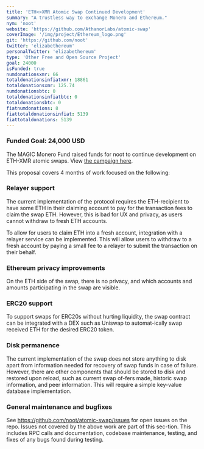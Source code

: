```yaml
---
title: 'ETH<>XMR Atomic Swap Continued Development'
summary: "A trustless way to exchange Monero and Ethereum."
nym: 'noot'
website: 'https://github.com/AthanorLabs/atomic-swap'
coverImage: '/img/project/Ethereum_logo.png'
git: 'https://github.com/noot'
twitter: 'elizabethereum'
personalTwitter: 'elizabethereum'
type: 'Other Free and Open Source Project'
goal: 24000
isFunded: true
numdonationsxmr: 66
totaldonationsinfiatxmr: 18861
totaldonationsxmr: 125.74
numdonationsbtc: 0
totaldonationsinfiatbtc: 0
totaldonationsbtc: 0
fiatnumdonations: 8
fiattotaldonationsinfiat: 5139
fiattotaldonations: 5139
---
```


### Funded Goal: 24,000 USD

The MAGIC Monero Fund raised funds for noot to continue development on ETH-XMR atomic swaps. View [the campaign here](https://www.gofundme.com/f/noot-ethxmr-atomic-swap-development-4-months).

This proposal covers 4 months of work focused on the following:

### Relayer support

The current implementation of the protocol requires the ETH-recipient to have some ETH in their claiming account to pay for the transaction fees to claim the swap ETH. However, this is bad for UX and privacy, as users cannot withdraw to fresh ETH accounts.

To allow for users to claim ETH into a fresh account, integration with a relayer service can be implemented. This will allow users to withdraw to a fresh account by paying a small fee to a relayer to submit the transaction on their behalf.

### Ethereum privacy improvements

On the ETH side of the swap, there is no privacy, and which accounts and amounts participating in the swap are visible.

### ERC20 support

To support swaps for ERC20s without hurting liquidity, the swap contract can be integrated with a DEX such as Uniswap to automat-ically swap received ETH for the desired ERC20 token.

### Disk permanence

The current implementation of the swap does not store anything to disk apart from information needed for recovery of swap funds in case of failure. However, there are other components that should be stored to disk and restored upon reload, such as current swap of-fers made, historic swap information, and peer information. This will require a simple key-value database implementation.

### General maintenance and bugfixes

See https://github.com/noot/atomic-swap/issues for open issues on the repo. Issues not covered by the above work are part of this sec-tion. This includes RPC calls and documentation, codebase maintenance, testing, and fixes of any bugs found during testing.




